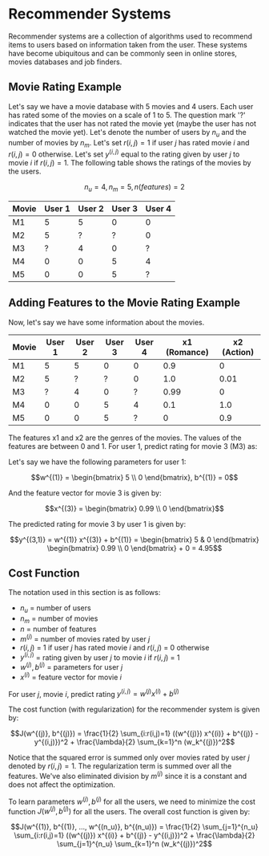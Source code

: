 # Recommender Systems
Recommender systems are a collection of algorithms used to recommend items to users based on information taken from the user. These systems have become ubiquitous and can be commonly seen in online stores, movies databases and job finders.

## Movie Rating Example
Let's say we have a movie database with 5 movies and 4 users. Each user has rated some of the movies on a scale of 1 to 5. The question mark '?' indicates that the user has not rated the movie yet (maybe the user has not watched the movie yet). Let's denote the number of users by $n_u$ and the number of movies by $n_m$. Let's set $r(i,j) = 1$ if user $j$ has rated movie $i$ and $r(i,j) = 0$ otherwise. Let's set $y^{(i,j)}$ equal to the rating given by user $j$ to movie $i$ if $r(i,j) = 1$. The following table shows the ratings of the movies by the users.

$$n_u = 4, n_m = 5, n (features) = 2$$

| Movie | User 1 | User 2 | User 3 | User 4 |
|-------|--------|--------|--------|--------|
| M1    | 5      | 5      | 0      | 0      |
| M2    | 5      | ?      | ?      | 0      |
| M3    | ?      | 4      | 0      | ?      |
| M4    | 0      | 0      | 5      | 4      |
| M5    | 0      | 0      | 5      | ?      |

## Adding Features to the Movie Rating Example
Now, let's say we have some information about the movies.

| Movie | User 1 | User 2 | User 3 | User 4 | x1 (Romance) | x2 (Action) |
|-------|--------|--------|--------|--------|--------------|-------------|
| M1    | 5      | 5      | 0      | 0      | 0.9          | 0           |
| M2    | 5      | ?      | ?      | 0      | 1.0          | 0.01        |
| M3    | ?      | 4      | 0      | ?      | 0.99         | 0           |
| M4    | 0      | 0      | 5      | 4      | 0.1          | 1.0         |
| M5    | 0      | 0      | 5      | ?      | 0            | 0.9         |

The features x1 and x2 are the genres of the movies. The values of the features are between 0 and 1. For user 1, predict rating for movie 3 (M3) as:

Let's say we have the following parameters for user 1:

$$w^{(1)} = \begin{bmatrix} 5 \\ 0 \end{bmatrix}, b^{(1)} = 0$$

And the feature vector for movie 3 is given by:

$$x^{(3)} = \begin{bmatrix} 0.99 \\ 0 \end{bmatrix}$$

The predicted rating for movie 3 by user 1 is given by:

$$y^{(3,1)} = w^{(1)} x^{(3)} + b^{(1)} = \begin{bmatrix} 5 & 0 \end{bmatrix} \begin{bmatrix} 0.99 \\ 0 \end{bmatrix} + 0 = 4.95$$

## Cost Function
The notation used in this section is as follows:

- $n_u$ = number of users
- $n_m$ = number of movies
- $n$ = number of features
- $m^{(j)}$ = number of movies rated by user $j$
- $r(i,j)$ = 1 if user $j$ has rated movie $i$ and $r(i,j)$ = 0 otherwise
- $y^{(i,j)}$ = rating given by user $j$ to movie $i$ if $r(i,j)$ = 1
- $w^{(j)}, b^{(j)}$ = parameters for user $j$
- $x^{(i)}$ = feature vector for movie $i$

For user $j$, movie $i$, predict rating $y^{(i,j)} = w^{(j)}x^{(i)} + b^{(j)}$

The cost function (with regularization) for the recommender system is given by:

$$J(w^{(j)}, b^{(j)}) = \frac{1}{2} \sum_{i:r(i,j)=1} ((w^{(j)}) x^{(i)} + b^{(j)} - y^{(i,j)})^2 + \frac{\lambda}{2} \sum_{k=1}^n (w_k^{(j)})^2$$

Notice that the squared error is summed only over movies rated by user $j$ denoted by $r(i,j) = 1$. The regularization term is summed over all the features. We've also eliminated division by $m^{(j)}$ since it is a constant and does not affect the optimization.

To learn parameters $w^{(j)}, b^{(j)}$ for all the users, we need to minimize the cost function $J(w^{(j)}, b^{(j)})$ for all the users. The overall cost function is given by:

$$J(w^{(1)}, b^{(1)}, ..., w^{(n_u)}, b^{(n_u)}) = \frac{1}{2} \sum_{j=1}^{n_u} \sum_{i:r(i,j)=1} ((w^{(j)}) x^{(i)} + b^{(j)} - y^{(i,j)})^2 + \frac{\lambda}{2} \sum_{j=1}^{n_u} \sum_{k=1}^n (w_k^{(j)})^2$$